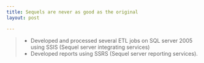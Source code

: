 ```yaml
---
title: Sequels are never as good as the original
layout: post

---
```



> - Developed and processed several ETL jobs on SQL server 2005 using SSIS (Sequel server integrating services)
> - Developed reports using SSRS (Sequel server reporting services).